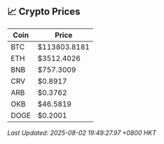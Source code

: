 ## 📈 Crypto Prices

| Coin | Price |
| ---- | ----- |
| BTC | $113803.8181 |
| ETH | $3512.4026 |
| BNB | $757.3009 |
| CRV | $0.8917 |
| ARB | $0.3762 |
| OKB | $46.5819 |
| DOGE | $0.2001 |

_Last Updated: 2025-08-02 19:49:27.97 +0800 HKT_